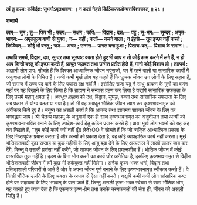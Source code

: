 **त्वं तु कल्प: कविर्दक्ष: सुभगोऽमृतभाषण: ।** **न कर्ता नेहसे किञ्चिज्जडोन्मत्तपिशाचवत् ॥ २८॥** 

**शब्दार्थ** 

**त्वम्—** **तुम** **; तु—** **फिर भी** **; कल्प:—** **सक्षम** **; कवि:—** **विद्वान** **; दक्ष:—** **पटु** **; सु-भग:—** **सुन्दर** **; अमृत-भाषण:—** **अमृततुल्य वाणी** **से युक्त** **; न—** **नहीं** **; कर्ता—** **करने वाला** **; न ईहसे—** **तुम इच्छा नहीं करते** **; किञ्चित्—** **कोई भी वस्तु** **; जड—** **अचर** **; उन्मत्त—** **पागल बना हुआ** **; पिशाच-वत्—** **पिशाच के समान।** **.** 

**तथापि समर्थ, विद्वान, दक्ष, सुन्दर तथा सुस्पष्ट वक्ता होते हुए भी आप न तो कोई काम** **करने में लगे हैं, न ही आप किसी वस्तु की इच्छा करते हैं, प्रत्युत जड़वत तथा उन्मत्त प्रतीत होते** **हैं, मानो कोई पिशाच हो।** **तात्पर्य :** अज्ञानी लोग प्राय: सोचते हैं कि विरक्त आध्यात्मिक जीवन नपुंसकों, घर में रहने वालों या सांसारिक कार्यों में अकुशल लोगों के निमित्त है। कभी कभी मूर्ख लोग यह कहते हैं कि धाॢमक जीवन उन लोगों के लिए सहारा है, जो समाज में उच्च पद पाने के लिए पर्याप्त दक्ष नहीं हैं। इसीलिए राजा यदु ने साधु-ब्राह्मण के गुणों का वर्णन यहाँ पर यह दिखाने के लिए किया है कि ब्राह्मण ने संन्यास ग्रहण कर लिया है यद्यपि सांसारिक सफलता के लिए उसमें महान् क्षमता है। *अवधूत ब्राह्मण*  को दक्ष, विद्वान, सुघड़, वक्ता तथा सांसारिक सफलता के लिए सब प्रकार से योग्य बतलाया गया है। तो भी वह अवधूत भौतिक जीवन त्याग कर कृष्णभावनामृत को अंगीकार किये हुए है। मनुष्य का असली कार्य है कि आनन्द तथा ज्ञानमय शाश्वत जीवन के लिए वह भगवद्धाम जाय। श्री चैतन्य महाप्रभु के अनुयायी एक ही साथ कृष्णभावनामृत का अनुशीलन तथा अन्यों को कृष्णभावनाभावित बनाने के लिए उपदेश-कार्य हेतु कठिन प्रयास करते हैं। प्राय: मूर्ख लोग भक्तों को यह कह कर चिढ़ाते हैं, ''तुम कोई कार्य क्यों नहीं ढूँढ़ लेते?ÓÓ वे सोचते हैं कि जो व्यकि्त आध्यात्मिक प्रकाश के लिए निष्ठापूर्वक प्रयास करता है और अन्यों को प्रकाश देता है, वह कोई व्यावहारिक कार्य नहीं करता। मूर्ख भौतिकतावादी कुछ सप्ताह या कुछ महीनों के लिए आयु बढ़ा देने के लिए अस्पताल में लाखों डालर व्यय कर देंगे, किन्तु वे उसकी प्रशंसा नहीं करेंगे, जो शाश्वत जीवन के लिए प्रयत्नशील हैं। भौतिक जीवन में कोई वास्तविक तुक नहीं है। कृष्ण के बिना भोग करने का कार्य घोर अनैतिक है, इसलिए कृष्णभावनामृत से विहीन भौतिकतावादी जीवन में हमें कुछ भी तर्कयुक्त नहीं मिलेगा। अनेक कृष्ण-भक्त धनी, विद्वान तथा प्रतिष्ठाशाली परिवारों से आते हैं और वे अपना जीवन पूर्ण बनाने के लिए कृष्णभावनामृत स्वीकार करते हैं। वे किसी भौतिक उन्नति के लिए अवसर के अभाव से ऐसा नहीं करते। यद्यपि कभी कभी लोग सांसारिक कष्ट होने पर सहायता के लिए भगवान् के पास जाते हैं, किन्तु असली कृष्ण-भक्त स्वेच्छा से सारा भौतिक भोग, यह जानते हुए त्याग देता है कि एकमात्र कृष्ण-प्रेम तथा उनके चरणकमलों की सेवा ही, जीवन की असली सिद्धि हैं।  